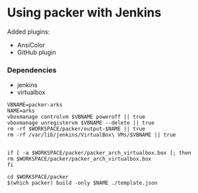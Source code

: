 # Using packer with Jenkins



Added plugins:
+   AnsiColor
+   GitHub plugin

### Dependencies
+   jenkins
+   virtualbox


```
VBNAME=packer-arks
NAME=arks
vboxmanage controlvm $VBNAME poweroff || true
vboxmanage unregistervm $VBNAME --delete || true
rm -rf $WORKSPACE/packer/output-$NAME || true
rm -rf /var/lib/jenkins/VirtualBox\ VMs/$VBNAME || true


if [ -a $WORKSPACE/packer/packer_arch_virtualbox.box ]; then
rm $WORKSPACE/packer/packer_arch_virtualbox.box
fi

cd $WORKSPACE/packer
$(which packer) build -only $NAME ./template.json
```
